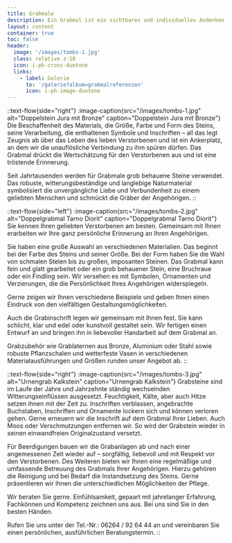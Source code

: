 ```yaml
---
title: Grabmale
description: Ein Grabmal ist ein sichtbares und individuelles Andenken an einen geliebten Menschen.
layout: content
container: true
toc: false
header:
  image: '/images/tombs-1.jpg'
  class: relative z-10
  icon: i-ph-cross-duotone
  links:
    - label: Galerie
      to: '/galerie?album=grabmalreferenzen'
      icon: i-ph-image-duotone
---
```


::text-flow{side="right"}
:image-caption{src="/images/tombs-1.jpg" alt="Doppelstein Jura mit Bronze" caption="Doppelstein Jura mit Bronze"}
Die Beschaffenheit des Materials, die Größe, Farbe und Form des Steins, seine Verarbeitung, die enthaltenen Symbole und Inschriften – all das legt Zeugnis ab über das Leben des lieben Verstorbenen und ist ein Ankerplatz, an dem wir die unauflösliche Verbindung zu ihm spüren dürfen. Das Grabmal drückt die Wertschätzung für den Verstorbenen aus und ist eine tröstende Erinnerung.

Seit Jahrtausenden werden für Grabmale grob behauene Steine verwendet. Das robuste, witterungsbeständige und langlebige Naturmaterial symbolisiert die unvergängliche Liebe und Verbundenheit zu einem geliebten Menschen und schmückt die Gräber der Angehörigen.
::

::text-flow{side="left"}
:image-caption{src="/images/tombs-2.jpg" alt="Doppelgrabmal Tarno Diorit" caption="Doppelgrabmal Tarno Diorit"}
Sie kennen Ihren geliebten Verstorbenen am besten. Gemeinsam mit Ihnen erarbeiten wir Ihre ganz persönliche Erinnerung an Ihren Angehörigen.

Sie haben eine große Auswahl an verschiedenen Materialien. Das beginnt bei der Farbe des Steins und seiner Größe. Bei der Form haben Sie die Wahl von schmalen Stelen bis zu großen, imposanten Steinen. Das Grabmal kann fein und glatt gearbeitet oder ein grob behauener Stein, eine Bruchraue oder ein Findling sein. Wir versehen es mit Symbolen, Ornamenten und Verzierungen, die die Persönlichkeit Ihres Angehörigen widerspiegeln.

Gerne zeigen wir Ihnen verschiedene Beispiele und geben Ihnen einen Eindruck von den vielfältigen Gestaltungsmöglichkeiten.

Auch die Grabinschrift legen wir gemeinsam mit Ihnen fest. Sie kann schlicht, klar und edel oder kunstvoll gestaltet sein. Wir fertigen einen Entwurf an und bringen ihn in liebevoller Handarbeit auf dem Grabmal an.

Grabzubehör wie Grablaternen aus Bronze, Aluminium oder Stahl sowie robuste Pflanzschalen und wetterfeste Vasen in verschiedenen Materialausführungen und Größen runden unser Angebot ab.
::

::text-flow{side="right"}
:image-caption{src="/images/tombs-3.jpg" alt="Urnengrab Kalkstein" caption="Urnengrab Kalkstein"}
Grabsteine sind im Laufe der Jahre und Jahrzehnte ständig wechselnden Witterungseinflüssen ausgesetzt. Feuchtigkeit, Kälte, aber auch Hitze setzen ihnen mit der Zeit zu. Inschriften verblassen, angebrachte Buchstaben, Inschriften und Ornamente lockern sich und können verloren gehen. Gerne erneuern wir die Inschrift auf dem Grabmal Ihrer Lieben. Auch Moos oder Verschmutzungen entfernen wir. So wird der Grabstein wieder in seinen einwandfreien Originalzustand versetzt.

Für Beerdigungen bauen wir die Grabanlagen ab und nach einer angemessenen Zeit wieder auf – sorgfältig, liebevoll und mit Respekt vor den Verstorbenen. Des Weiteren bieten wir Ihnen eine regelmäßige und umfassende Betreuung des Grabmals Ihrer Angehörigen. Hierzu gehören die Reinigung und bei Bedarf die Instandsetzung des Steins. Gerne präsentieren wir Ihnen die unterschiedlichen Möglichkeiten der Pflege.

Wir beraten Sie gerne. Einfühlsamkeit, gepaart mit jahrelanger Erfahrung, Fachkönnen und Kompetenz zeichnen uns aus. Bei uns sind Sie in den besten Händen.

Rufen Sie uns unter der Tel.-Nr.: 06264&nbsp;/&nbsp;92&nbsp;64&nbsp;44 an und vereinbaren Sie einen persönlichen, ausführlichen Beratungstermin.
::
